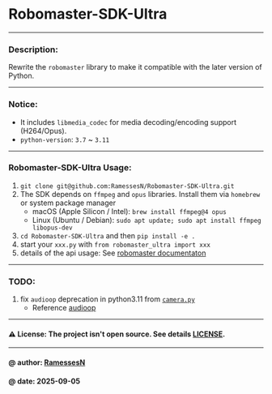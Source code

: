 # Robomaster-SDK-Ultra

---

### Description: 
Rewrite the `robomaster` library to make it compatible with the later version of Python.

---

### Notice:
- It includes `libmedia_codec` for media decoding/encoding support (H264/Opus).
- `python-version`: `3.7` ~ `3.11`

---

### Robomaster-SDK-Ultra Usage:
1. `git clone git@github.com:RamessesN/Robomaster-SDK-Ultra.git`
2. The SDK depends on `ffmpeg` and `opus` libraries. Install them via `homebrew` or system package manager
    - macOS (Apple Silicon / Intel): `brew install ffmpeg@4 opus`
    - Linux (Ubuntu / Debian): `sudo apt update; sudo apt install ffmpeg libopus-dev`
3. `cd Robomaster-SDK-Ultra` and then `pip install -e .`
4. start your `xxx.py` with `from robomaster_ultra import xxx`
5. details of the api usage: See [robomaster documentaton](https://robomaster-dev.readthedocs.io/zh-cn/latest/index.html)

---

### TODO:
1. fix `audioop` deprecation in python3.11 from [`camera.py`](robomaster_lib/robomaster_ultra/camera.py)
   - Reference [audioop](https://docs.python.org/3/library/audioop.html)

---

#### ⚠️ License: The project isn't open source. See details [LICENSE](./LICENSE).

---

#### @ author: [RamessesN](https://github.com/RamessesN)
#### @ date: 2025-09-05